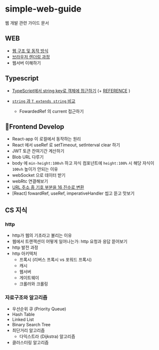 # simple-web-guide

웹 개발 관련 가이드 문서


## WEB

- [웹 구조 및 동작 방식](https://github.com/yeonnnee/simple-web-guide/blob/master/md/web.md)
- [브라우저 렌더링 과정](https://yeonnnee.github.io/simple-web-guide/#%EB%B8%8C%EB%9D%BC%EC%9A%B0%EC%A0%80-%EB%A0%8C%EB%8D%94%EB%A7%81-%EA%B3%BC%EC%A0%95-%EB%A0%8C%EB%8D%94%EB%A7%81-%EC%97%94%EC%A7%84-%EB%8F%99%EC%9E%91-%EA%B3%BC%EC%A0%95)
- 웹서버 이해하기
   

   

##  Typescript

   - [TypeScript에서 string key로 객체에 접근하기](https://www.typescriptlang.org/play?#code/FAehAIGUBcCcEsB2BzQAwuFDxwGuPkCULgdDvEFwawFpnAF0fEEQJwH9rANVcBIOwFy7wkATAUwA9wBneZRAIbQArrDaAfTvCACQcAdo4BdVwD6j4QDqrgE6aAdMC3QAngAc24AMIB7YYmjgAvOADeAvXoA2bAFyJhAWwBGbWABpwbwFBQXcvX1gAXwBuLWAAYxNEbktTc0sbW2BwcHYAMwFhJ2gANQEnYTcACgBKV3SLawA+cGrs3NyHZzcABn8czuDQgVdewaja4CitJJTLZFgzPQBGa3tHF1cAJn6gkIPXAGZe2MTk1PBF5e317q2V3cDhw5WTs-P58ABrNh1uazgADy3gAVmwEtB1L9-tVGlCCkUSuVKmw6rU4nNLtATNAKoCYdx1J4HNUYS02rYANowgC6riuS2Eqxpf1p4AA1IybqydOzwJMplp8iZYG0sZZySZ8sCwRCoYTqtdmStarU7IMsSYXOonCZkEqmSy6eqwOAkp49PAXOA-EtYABCH5-QAANTw4Eg0OhAC7jGmm8TNckADTXqgAq+kMAEFuNw-NB4MlwIAagcAlWPAXQGYxmCwAaT+BL+0qzGTin0uhNuNhB4Mh0L+3Dh2YRbEKxTKFSq6PAAgB8LzOiptMxF0sOLxTkrzv+22JpPJVla7V59O5KuXnNXem264FauFovFI6n4CL1flddh8PUiLbKM7au7vab-cH6o65ou2rYuv1huWK2XU0IAtK0bTtUUnRhN1UgQFAMF9TQZk6UAIAAWnQjDMKw7CcNwjCAwgSNEGYRB2C4Xh+CEURDD0ARYAETw2GgPxwAzQwEhCRBcSCQwBHAcwE2Itj1CzFJ4HYMVhF4FBu3AElHDYFgTzlSFWIjEjUjYAQWE0dN1MjJw9QAd0U-sARsAAiAALNhDJMCzwAAH3ACyjNFJwWAs7R1OrcNMyyQZeQZAzjNM+sVw8HwWP9LRAxDcAAFlukU8A-MMcBXAZEiyJ4PhBBEMRAAExwAUpvAQAQCcAADXwEAAFrAAoO8BADHR0rABV5wAdlt9bzM18iNJ3fXkSPAEKTBMlgzIiiIWLNJKFKUtjSEAHEHsCQQABcfAEVYHUTakGwQBU2cAX1HAFQ16YgA) (+ [REFERENCE](https://soopdop.github.io/2020/12/01/index-signatures-in-typescript/) )
   - [`string` 과 `T extends string` 비교](https://www.typescriptlang.org/play?#code/PTAEBVQUwDwFygOwCYGdSAGFwoeMCgSkBwJwEkbBazsy0BFx0QB9HAGgcATx0QBrHBCOfMA1x0QDVXAQcfMB5xwDodhQDqrIwCdNAOjxhAN6OAGOsA4g4VKAF0dCAfiayACFtCAMIdCAI8cApTR0KBfUdCAHCcAuNYAFx0IA5u+oBfRqoALFwADNgkeUAnLYAznaCAADWApU1cUjJOroCIk6qKgCPNoICdS4CoE9FuolyABzWggG9DVIAyraCABOOAlWMRoDigVTVwAJ4ADlCgAGIATgCuAJZwoAC8oADkAIaNjQA2UEOgAD7DAEYjiMsjM-NDqHDtIwDuC1Dt7fVDANzV0IidALagAKJX1x09fQDeFzUj-UMAZiMA1lAAPo-Lq9IYXAC+OAuAGMAPaILaga4AqDPXoDUAAHkgsAQKHQW3a3UQAHMAHwAClBLwAXBAAJR0yD9CmgWm9c41BFIvqowEYuAAJixNLBcAZxNJZMZA3ZnLg5xhvORCC2AEY6UKsQL0RLsULqUMyTtmkNGThVX11SLtRLdWihYaJcaxpNpparYi1VAtgBme0vR2CiVUh43IWSEaW62gW0AFiDmMGeqFwqpo3GUwtKp9Nr9cAArCH9S8XS9jaaxp7vXz44WAGyl51GzPunNeuO2gDsLbDEaeEujsfzDa2AA5+y8M780UCO7WYUA)

     - FowardedRef 의 current 접근하기



##  Frontend Develop

   -  React-app 이 로컬에서 동작하는 원리
   -  React 에서 useRef 로 setTimeout, setInterval clear 하기
   -  JWT 토큰 잔여기간 계산하기
   -  Blob URL 다루기
   -  body 에 `min-height:100vh` 하고 자식 컴포넌트에 `height:100%` 시 해당 자식이 `100vh` 높이가 안되는 이유
   -  webSocket 으로 데이터 받기
   -  webRtc 연결해보기
   - [URL 주소 중 기호 부분을 16 진수로 변환](https://github.com/yeonnnee/simple-web-guide/blob/master/md/url-code.md)
- [React] fowardRef, useRef, imperativeHandler 씹고 뜯고 맛보기
  
         



## CS 지식

### http

 - http가 웹의 기초라고 불리는 이유
 - 웹에서 트랜잭션이 어떻게 일어나는가: http 요청과 응답 뜯어보기
 - http 발전 과정
 - http 아키텍처
   - 프록시 (리버스 프록시 vs 포워드 프록시)
   - 캐시
   - 웹서버
   - 게이트웨이
   - 크롤러와 크롤링
     
### 자료구조와 알고리즘

   - 우선순위 큐 (Priority Queue)
   - Hash Table
   - Linked List
   - Binary Search Tree
   - 최단거리 알고리즘
        - 다익스트라 (Dijkstra) 알고리즘
   - 클러스터링 알고리즘






